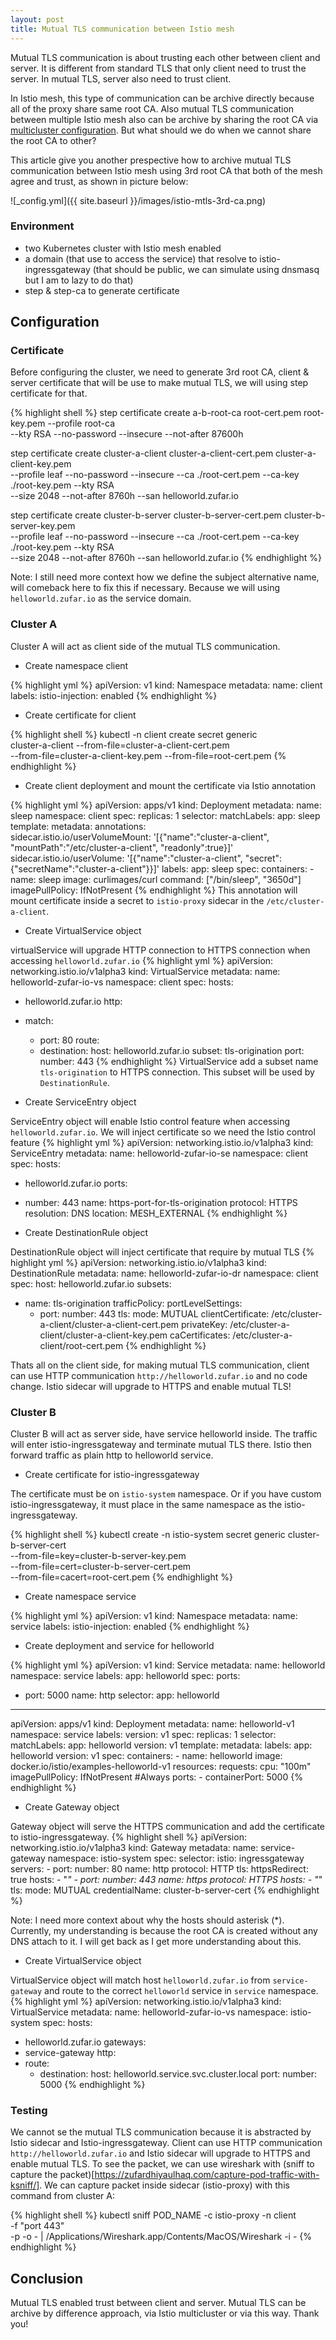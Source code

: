 ```yaml
---
layout: post
title: Mutual TLS communication between Istio mesh
---
```


Mutual TLS communication is about trusting each other between client and server. It is different from standard TLS that only client need to trust the server. In mutual TLS, server also need to trust client. 

In Istio mesh, this type of communication can be archive directly because all of the proxy share same root CA. Also mutual TLS communication between multiple Istio mesh also can be archive by sharing the root CA via [multicluster configuration](https://zufardhiyaulhaq.com/istio-multicluster-replicated-control-plane/). But what should we do when we cannot share the root CA to other? 

This article give you another prespective how to archive mutual TLS communication between Istio mesh using 3rd root CA that both of the mesh agree and trust, as shown in picture below:

![_config.yml]({{ site.baseurl }}/images/istio-mtls-3rd-ca.png)

### Environment
- two Kubernetes cluster with Istio mesh enabled
- a domain (that use to access the service) that resolve to istio-ingressgateway (that should be public, we can simulate using dnsmasq but I am to lazy to do that)
- step & step-ca to generate certificate

## Configuration

### Certificate
Before configuring the cluster, we need to generate 3rd root CA, client & server certificate that will be use to make mutual TLS, we will using step certificate for that.

{% highlight shell %}
step certificate create a-b-root-ca root-cert.pem root-key.pem --profile root-ca \
--kty RSA --no-password --insecure --not-after 87600h

step certificate create cluster-a-client cluster-a-client-cert.pem cluster-a-client-key.pem \
--profile leaf --no-password --insecure --ca ./root-cert.pem --ca-key ./root-key.pem --kty RSA \
--size 2048 --not-after 8760h --san helloworld.zufar.io

step certificate create cluster-b-server cluster-b-server-cert.pem cluster-b-server-key.pem \
--profile leaf --no-password --insecure --ca ./root-cert.pem --ca-key ./root-key.pem --kty RSA \
--size 2048 --not-after 8760h --san helloworld.zufar.io
{% endhighlight %}

Note: I still need more context how we define the subject alternative name, will comeback here to fix this if necessary. Because we will using `helloworld.zufar.io` as the service domain.

### Cluster A
Cluster A will act as client side of the mutual TLS communication.

- Create namespace client

{% highlight yml %}
apiVersion: v1
kind: Namespace
metadata:
  name: client
  labels:
    istio-injection: enabled
{% endhighlight %}

- Create certificate for client

{% highlight shell %}
kubectl -n client create secret generic \
cluster-a-client --from-file=cluster-a-client-cert.pem \
--from-file=cluster-a-client-key.pem --from-file=root-cert.pem
{% endhighlight %}

- Create client deployment and mount the certificate via Istio annotation

{% highlight yml %}
apiVersion: apps/v1
kind: Deployment
metadata:
  name: sleep
  namespace: client
spec:
  replicas: 1
  selector:
    matchLabels:
      app: sleep
  template:
    metadata:
      annotations:                                                                                       
        sidecar.istio.io/userVolumeMount: '[{"name":"cluster-a-client", "mountPath":"/etc/cluster-a-client", "readonly":true}]'
        sidecar.istio.io/userVolume: '[{"name":"cluster-a-client", "secret":{"secretName":"cluster-a-client"}}]'
      labels:
        app: sleep
    spec:
      containers:
      - name: sleep
        image: curlimages/curl
        command: ["/bin/sleep", "3650d"]
        imagePullPolicy: IfNotPresent
{% endhighlight %}
This annotation will mount certificate inside a secret to `istio-proxy` sidecar in the `/etc/cluster-a-client`.

- Create VirtualService object

virtualService will upgrade HTTP connection to HTTPS connection when accessing `helloworld.zufar.io`
{% highlight yml %}
apiVersion: networking.istio.io/v1alpha3
kind: VirtualService
metadata:
  name: helloworld-zufar-io-vs
  namespace: client
spec:
  hosts:
  - helloworld.zufar.io
  http:
  - match:
    - port: 80
    route:
    - destination:
        host: helloworld.zufar.io
        subset: tls-origination
        port:
          number: 443
{% endhighlight %}
VirtualService add a subset name `tls-origination` to HTTPS connection. This subset will be used by `DestinationRule`.

- Create ServiceEntry object

ServiceEntry object will enable Istio control feature when accessing `helloworld.zufar.io`. We will inject certificate so we need the Istio control feature
{% highlight yml %}
apiVersion: networking.istio.io/v1alpha3
kind: ServiceEntry
metadata:
  name: helloworld-zufar-io-se
  namespace: client
spec:
  hosts:
  - helloworld.zufar.io
  ports:
  - number: 443
    name: https-port-for-tls-origination
    protocol: HTTPS
  resolution: DNS
  location: MESH_EXTERNAL
{% endhighlight %}

- Create DestinationRule object

DestinationRule object will inject certificate that require by mutual TLS
{% highlight yml %}
apiVersion: networking.istio.io/v1alpha3
kind: DestinationRule
metadata:
  name: helloworld-zufar-io-dr
  namespace: client
spec:
  host: helloworld.zufar.io
  subsets:
  - name: tls-origination
    trafficPolicy:
      portLevelSettings:
      - port:
          number: 443
        tls:
          mode: MUTUAL
          clientCertificate: /etc/cluster-a-client/cluster-a-client-cert.pem
          privateKey: /etc/cluster-a-client/cluster-a-client-key.pem
          caCertificates: /etc/cluster-a-client/root-cert.pem
{% endhighlight %}

Thats all on the client side, for making mutual TLS communication, client can use HTTP communication `http://helloworld.zufar.io` and no code change. Istio sidecar will upgrade to HTTPS and enable mutual TLS!

### Cluster B
Cluster B will act as server side, have service helloworld inside. The traffic will enter istio-ingressgateway and terminate mutual TLS there. Istio then forward traffic as plain http to helloworld service.

- Create certificate for istio-ingressgateway

The certificate must be on `istio-system` namespace. Or if you have custom istio-ingressgateway, it must place in the same namespace as the istio-ingressgateway.

{% highlight shell %}
kubectl create -n istio-system secret generic cluster-b-server-cert \
--from-file=key=cluster-b-server-key.pem \
--from-file=cert=cluster-b-server-cert.pem \
--from-file=cacert=root-cert.pem
{% endhighlight %}

- Create namespace service

{% highlight yml %}
apiVersion: v1
kind: Namespace
metadata:
  name: service
  labels:
    istio-injection: enabled
{% endhighlight %}

- Create deployment and service for helloworld

{% highlight yml %}
apiVersion: v1
kind: Service
metadata:
  name: helloworld
  namespace: service
  labels:
    app: helloworld
spec:
  ports:
  - port: 5000
    name: http
  selector:
    app: helloworld
---
apiVersion: apps/v1
kind: Deployment
metadata:
  name: helloworld-v1
  namespace: service
  labels:
    version: v1
spec:
  replicas: 1
  selector:
    matchLabels:
      app: helloworld
      version: v1
  template:
    metadata:
      labels:
        app: helloworld
        version: v1
    spec:
      containers:
      - name: helloworld
        image: docker.io/istio/examples-helloworld-v1
        resources:
          requests:
            cpu: "100m"
        imagePullPolicy: IfNotPresent #Always
        ports:
        - containerPort: 5000
{% endhighlight %}

- Create Gateway object

Gateway object will serve the HTTPS communication and add the certificate to istio-ingressgateway.
{% highlight shell %}
apiVersion: networking.istio.io/v1alpha3
kind: Gateway
metadata:
  name: service-gateway
  namespace: istio-system
spec:
  selector:
    istio: ingressgateway
  servers:
    - port:
        number: 80
        name: http
        protocol: HTTP
      tls:
        httpsRedirect: true
      hosts:
        - "*"
    - port:
        number: 443
        name: https
        protocol: HTTPS
      hosts:
        - "*"
      tls:
        mode: MUTUAL
        credentialName: cluster-b-server-cert
{% endhighlight %}

Note: I need more context about why the hosts should asterisk (*). Currently, my understanding is because the root CA is created without any DNS attach to it. I will get back as I get more understanding about this.

- Create VirtualService object

VirtualService object will match host `helloworld.zufar.io` from `service-gateway` and route to the correct `helloworld` service in `service` namespace.
{% highlight yml %}
apiVersion: networking.istio.io/v1alpha3
kind: VirtualService
metadata:
  name: helloworld-zufar-io-vs
  namespace: istio-system
spec:
  hosts:
  - helloworld.zufar.io
  gateways:
  - service-gateway
  http:
  - route:
    - destination:
        host: helloworld.service.svc.cluster.local
        port:
          number: 5000
{% endhighlight %}

### Testing
We cannot se the mutual TLS communication because it is abstracted by Istio sidecar and Istio-ingressgateway. Client can use HTTP communication `http://helloworld.zufar.io` and Istio sidecar will upgrade to HTTPS and enable mutual TLS. To see the packet, we can use wireshark with (sniff to capture the packet)[https://zufardhiyaulhaq.com/capture-pod-traffic-with-ksniff/]. We can capture packet inside sidecar (istio-proxy) with this command from cluster A:

{% highlight shell %}
kubectl sniff POD_NAME -c istio-proxy -n client \
-f "port 443" \
-p -o - | /Applications/Wireshark.app/Contents/MacOS/Wireshark -i -
{% endhighlight %}

## Conclusion
Mutual TLS enabled trust between client and server. Mutual TLS can be archive by difference approach, via Istio multicluster or via this way. Thank you!
